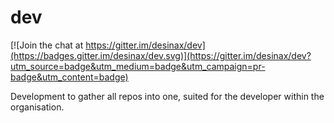 # dev

[![Join the chat at https://gitter.im/desinax/dev](https://badges.gitter.im/desinax/dev.svg)](https://gitter.im/desinax/dev?utm_source=badge&utm_medium=badge&utm_campaign=pr-badge&utm_content=badge)

Development to gather all repos into one, suited for the developer within the organisation.
